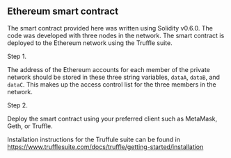 ## Ethereum smart contract

The smart contract provided here was written using Solidity v0.6.0. The code was developed with three nodes in the network. The smart contract is deployed to the Ethereum network using the Truffle suite.

Step 1.

The address of the Ethereum accounts for each member of the private network should be stored in these three string variables, ```dataA```, ```dataB```, and ```dataC```. This makes up the access control list for the three members in the network.

Step 2.

Deploy the smart contract using your preferred client such as MetaMask, Geth, or Truffle.

Installation instructions for the Truffule suite can be found in https://www.trufflesuite.com/docs/truffle/getting-started/installation


